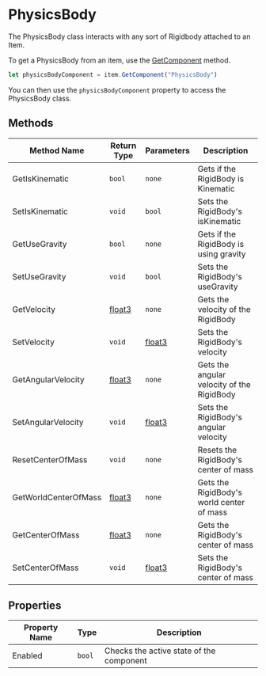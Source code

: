 # PhysicsBody

The PhysicsBody class interacts with any sort of Rigidbody attached to an Item.

To get a PhysicsBody from an item, use the [GetComponent](./../../item/getcomponent.md) method.

```js
let physicsBodyComponent = item.GetComponent("PhysicsBody")
```

You can then use the `physicsBodyComponent` property to access the PhysicsBody class.

## Methods

Method Name | Return Type | Parameters | Description
--- | --- | --- | ---
GetIsKinematic | `bool` | `none` | Gets if the RigidBody is Kinematic
SetIsKinematic | `void` | `bool` | Sets the RigidBody's isKinematic
GetUseGravity | `bool` | `none` | Gets if the RigidBody is using gravity
SetUseGravity | `void` | `bool` | Sets the RigidBody's useGravity
GetVelocity | [float3](./../../float3/index.md) | `none` | Gets the velocity of the RigidBody
SetVelocity | `void` | [float3](./../../float3/index.md) | Sets the RigidBody's velocity
GetAngularVelocity | [float3](./../../float3/index.md) | `none` | Gets the angular velocity of the RigidBody
SetAngularVelocity | `void` | [float3](./../../float3/index.md) | Sets the RigidBody's angular velocity
ResetCenterOfMass | `void` | `none` | Resets the RigidBody's center of mass
GetWorldCenterOfMass | [float3](./../../float3/index.md) | `none` | Gets the RigidBody's world center of mass
GetCenterOfMass | [float3](./../../float3/index.md) | `none` | Gets the RigidBody's center of mass
SetCenterOfMass | `void` | [float3](./../../float3/index.md) | Sets the RigidBody's center of mass

## Properties

Property Name | Type | Description
--- | --- | ---
Enabled | `bool` | Checks the active state of the component